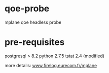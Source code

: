 qoe-probe
=========

mplane qoe headless probe

pre-requisites
==============
postgresql > 8.2
python 2.7.5
tstat 2.4 (modified)

more details: www.firelog.eurecom.fr/mplane

